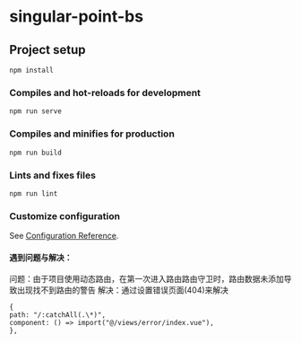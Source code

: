 # singular-point-bs

## Project setup

```
npm install
```

### Compiles and hot-reloads for development

```
npm run serve
```

### Compiles and minifies for production

```
npm run build
```

### Lints and fixes files

```
npm run lint
```

### Customize configuration

See [Configuration Reference](https://cli.vuejs.org/config/).

#### 遇到问题与解决：

问题：由于项目使用动态路由，在第一次进入路由路由守卫时，路由数据未添加导致出现找不到路由的警告
解决：通过设置错误页面(404)来解决
```
{
path: "/:catchAll(.\*)",
component: () => import("@/views/error/index.vue"),
},
```
